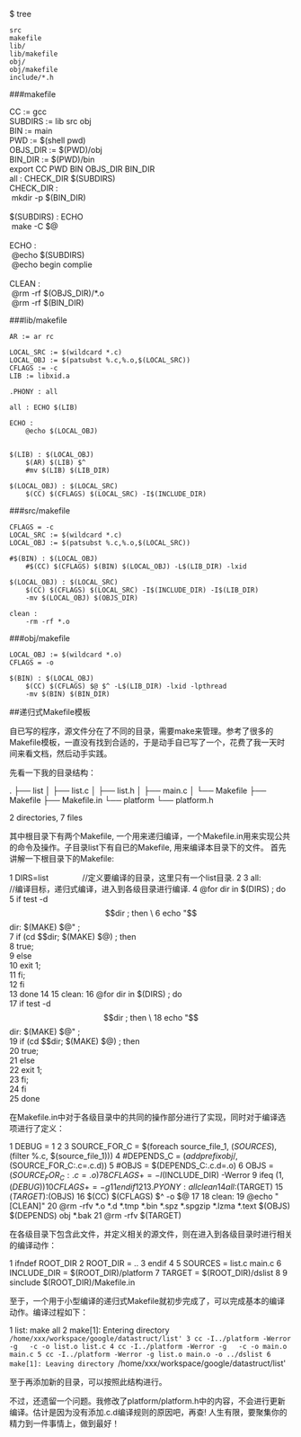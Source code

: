 
$ tree

	src
	makefile
	lib/
	lib/makefile
	obj/
	obj/makefile
	include/*.h



###makefile

CC := gcc  
SUBDIRS := lib src obj  
BIN := main  
PWD := $(shell pwd)  
OBJS_DIR := $(PWD)/obj  
BIN_DIR := $(PWD)/bin  
export CC PWD BIN OBJS_DIR BIN_DIR  
all : CHECK_DIR $(SUBDIRS)  
CHECK_DIR :  
<span style="white-space:pre">  </span>mkdir -p $(BIN_DIR)  
<span style="white-space:pre">  </span>  
$(SUBDIRS) : ECHO  
<span style="white-space:pre">  </span>make -C $@  
<span style="white-space:pre">  </span>  
ECHO :  
<span style="white-space:pre">  </span>@echo $(SUBDIRS)  
<span style="white-space:pre">  </span>@echo begin complie  
<span style="white-space:pre">  </span>  
CLEAN :  
<span style="white-space:pre">  </span>@rm -rf $(OBJS_DIR)/*.o  
<span style="white-space:pre">  </span>@rm -rf $(BIN_DIR)  

###lib/makefile

    AR := ar rc  
      
    LOCAL_SRC := $(wildcard *.c)  
    LOCAL_OBJ := $(patsubst %.c,%.o,$(LOCAL_SRC))  
    CFLAGS := -c  
    LIB := libxid.a  
      
    .PHONY : all  
      
    all : ECHO $(LIB)   
      
    ECHO :  
        @echo $(LOCAL_OBJ)  
          
      
    $(LIB) : $(LOCAL_OBJ)  
        $(AR) $(LIB) $^  
        #mv $(LIB) $(LIB_DIR)  
      
    $(LOCAL_OBJ) : $(LOCAL_SRC)  
        $(CC) $(CFLAGS) $(LOCAL_SRC) -I$(INCLUDE_DIR)   


###src/makefile

    CFLAGS = -c  
    LOCAL_SRC := $(wildcard *.c)  
    LOCAL_OBJ := $(patsubst %.c,%.o,$(LOCAL_SRC))   
      
    #$(BIN) : $(LOCAL_OBJ)  
        #$(CC) $(CFLAGS) $(BIN) $(LOCAL_OBJ) -L$(LIB_DIR) -lxid  
      
    $(LOCAL_OBJ) : $(LOCAL_SRC)  
        $(CC) $(CFLAGS) $(LOCAL_SRC) -I$(INCLUDE_DIR) -I$(LIB_DIR)  
        -mv $(LOCAL_OBJ) $(OBJS_DIR)  
      
    clean :  
        -rm -rf *.o  

###obj/makefile

    LOCAL_OBJ := $(wildcard *.o)  
    CFLAGS = -o  
      
    $(BIN) : $(LOCAL_OBJ)  
        $(CC) $(CFLAGS) $@ $^ -L$(LIB_DIR) -lxid -lpthread  
        -mv $(BIN) $(BIN_DIR)   



##递归式Makefile模板 

自已写的程序，源文件分在了不同的目录，需要make来管理。参考了很多的Makefile模板，一直没有找到合适的，于是动手自已写了一个，花费了我一天时间来看文档，然后动手实践。

先看一下我的目录结构：

.
├── list
│   ├── list.c
│   ├── list.h
│   ├── main.c
│   └── Makefile
├── Makefile
├── Makefile.in
└── platform
    └── platform.h

2 directories, 7 files


其中根目录下有两个Makefile, 一个用来递归编译，一个Makefile.in用来实现公共的命令及操作。子目录list下有自已的Makefile, 用来编译本目录下的文件。
首先讲解一下根目录下的Makefile:

 1 DIRS=list 　　　　//定义要编译的目录，这里只有一个list目录.
 2 
 3 all:　　　　　　　 //编译目标，递归式编译，进入到各级目录进行编译.
 4     @for dir in $(DIRS) ; do \
 5         if test -d $$dir ; then \
 6             echo "$$dir: $(MAKE) $@" ; \
 7             if (cd $$dir; $(MAKE) $@) ; then \
 8                 true; \
 9             else \
10                 exit 1; \
11             fi; \
12         fi \
13     done
14 
15 clean:
16     @for dir in $(DIRS) ; do \
17         if test -d $$dir ; then \
18             echo "$$dir: $(MAKE) $@" ; \
19             if (cd $$dir; $(MAKE) $@) ; then \
20                 true; \
21             else \
22                 exit 1; \
23             fi; \
24         fi \
25     done

在Makefile.in中对于各级目录中的共同的操作部分进行了实现，同时对于编译选项进行了定义：

 1 DEBUG = 1
 2 
 3 SOURCE_FOR_C = $(foreach source_file_1, $(SOURCES),$(filter %.c, $(source_file_1)))
 4 #DEPENDS_C    = $(addprefix obj/,$(SOURCE_FOR_C:.c=.c.d))
 5 #OBJS         = $(DEPENDS_C:.c.d=.o)
 6 OBJS         = $(SOURCE_FOR_C:.c=.o)
 7 
 8 CFLAGS += -I$(INCLUDE_DIR) -Werror
 9 ifeq (1,$(DEBUG))
10 CFLAGS += -g
11 endif
12 
13 .PYONY:all clean
14 all:$(TARGET)
15 $(TARGET):$(OBJS)
16     $(CC) $(CFLAGS) $^ -o $@
17 
18 clean:
19     @echo "[CLEAN]"
20     @rm -rfv  *.o *.d *.tmp *.bin *.spz *.spgzip *.lzma *.text $(OBJS) $(DEPENDS) obj *.bak
21     @rm -rfv $(TARGET)

在各级目录下包含此文件，并定义相关的源文件，则在进入到各级目录时进行相关的编译动作：

1 ifndef ROOT_DIR
2 ROOT_DIR = ..
3 endif
4 
5 SOURCES = list.c main.c
6 INCLUDE_DIR = $(ROOT_DIR)/platform
7 TARGET = $(ROOT_DIR)/dslist
8 
9 sinclude $(ROOT_DIR)/Makefile.in

至于，一个用于小型编译的递归式Makefile就初步完成了，可以完成基本的编译动作。编译过程如下：

1 list: make all
2 make[1]: Entering directory `/home/xxx/workspace/google/datastruct/list'
3 cc -I../platform -Werror -g   -c -o list.o list.c
4 cc -I../platform -Werror -g   -c -o main.o main.c
5 cc -I../platform -Werror -g list.o main.o -o ../dslist
6 make[1]: Leaving directory `/home/xxx/workspace/google/datastruct/list'

至于再添加新的目录，可以按照此结构进行。

不过，还遗留一个问题。我修改了platform/platform.h中的内容，不会进行更新编译。估计是因为没有添加.c.d编译规则的原因吧，再查!
人生有限，要聚集你的精力到一件事情上，做到最好！


